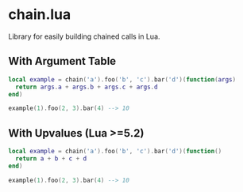 # chain.lua
Library for easily building chained calls in Lua.

## With Argument Table
```lua
local example = chain('a').foo('b', 'c').bar('d')(function(args)
  return args.a + args.b + args.c + args.d
end)

example(1).foo(2, 3).bar(4) --> 10
```

## With Upvalues (Lua >=5.2)
```lua
local example = chain('a').foo('b', 'c').bar('d')(function()
  return a + b + c + d
end)

example(1).foo(2, 3).bar(4) --> 10
```
